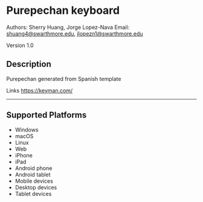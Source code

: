 Purepechan keyboard
==============

Authors: Sherry Huang, Jorge Lopez-Nava
Email: shuang4@swarthmore.edu, jlopezn1@swarthmore.edu

Version 1.0

Description
-----------

Purepechan generated from Spanish template

Links
https://keyman.com/

-----

Supported Platforms
-------------------
 * Windows
 * macOS
 * Linux
 * Web
 * iPhone
 * iPad
 * Android phone
 * Android tablet
 * Mobile devices
 * Desktop devices
 * Tablet devices
